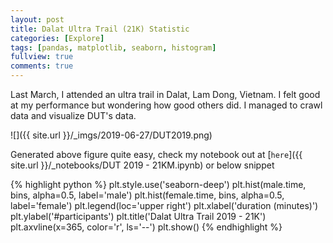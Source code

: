 ```yaml
---
layout: post
title: Dalat Ultra Trail (21K) Statistic
categories: [Explore]
tags: [pandas, matplotlib, seaborn, histogram]
fullview: true
comments: true
---
```

Last March, I attended an ultra trail in Dalat, Lam Dong, Vietnam. I felt good at my performance but wondering how good others did. I managed to crawl data and visualize DUT's data.

![]({{ site.url }}/_imgs/2019-06-27/DUT2019.png)

Generated above figure quite easy, check my notebook out at [`here`]({{ site.url }}/_notebooks/DUT 2019 - 21KM.ipynb) or below snippet

{% highlight python %}
plt.style.use('seaborn-deep')
plt.hist(male.time, bins, alpha=0.5, label='male')
plt.hist(female.time, bins, alpha=0.5, label='female')
plt.legend(loc='upper right')
plt.xlabel('duration (minutes)')
plt.ylabel('#participants')
plt.title('Dalat Ultra Trail 2019 - 21K')
plt.axvline(x=365, color='r', ls='--')
plt.show()
{% endhighlight %}